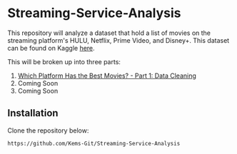 # Streaming-Service-Analysis
 
This repository will analyze a dataset that hold a list of movies on the streaming platform's HULU, Netflix, Prime Video, and Disney+. This dataset can be found on Kaggle [here](https://www.kaggle.com/ruchi798/movies-on-netflix-prime-video-hulu-and-disney).

This will be broken up into three parts:
1. [Which Platform Has the Best Movies? - Part 1: Data Cleaning](https://github.com/Kems-Git/Streaming-Service-Analysis/blob/main/Steam-Analysis/Cleaning-Data.ipynb)
2. Coming Soon
3. Coming Soon

## Installation
Clone the repository below:

```bash
https://github.com/Kems-Git/Streaming-Service-Analysis
```

